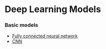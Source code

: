 # Deep Learning Models 
### Basic models
- [Fully connected neural network](https://github.com/OlhaBabicheva/Deep-Learning-Models/blob/main/Basic-Models/fully_connected_nn.py)
- [CNN](https://github.com/OlhaBabicheva/Deep-Learning-Models/blob/main/Basic-Models/cnn_nn.py)
